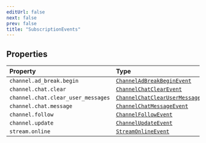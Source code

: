 ```yaml
---
editUrl: false
next: false
prev: false
title: "SubscriptionEvents"
---
```


## Properties

| Property | Type |
| :------ | :------ |
| `channel.ad_break.begin` | [`ChannelAdBreakBeginEvent`](/api/eventsub/interfaces/channeladbreakbeginevent/) |
| `channel.chat.clear` | [`ChannelChatClearEvent`](/api/eventsub/interfaces/channelchatclearevent/) |
| `channel.chat.clear_user_messages` | [`ChannelChatClearUserMessagesEvent`](/api/eventsub/interfaces/channelchatclearusermessagesevent/) |
| `channel.chat.message` | [`ChannelChatMessageEvent`](/api/eventsub/interfaces/channelchatmessageevent/) |
| `channel.follow` | [`ChannelFollowEvent`](/api/eventsub/interfaces/channelfollowevent/) |
| `channel.update` | [`ChannelUpdateEvent`](/api/eventsub/interfaces/channelupdateevent/) |
| `stream.online` | [`StreamOnlineEvent`](/api/eventsub/interfaces/streamonlineevent/) |
